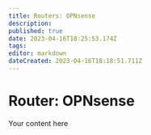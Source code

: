 ```yaml
---
title: Routers: OPNsense
description: 
published: true
date: 2023-04-16T18:25:53.174Z
tags: 
editor: markdown
dateCreated: 2023-04-16T18:18:51.711Z
---
```


# Router: OPNsense
Your content here
